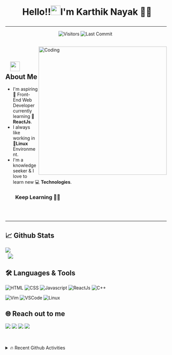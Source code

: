 # <p align="center">️ **Hello!!<img src="https://raw.githubusercontent.com/KarthikNayak024/KarthikNayak024/master/assets/wave.gif" alt="waving hand" width="30px">I'm Karthik Nayak** 🎯️🚀️</p>

---

<p align="center">
<img alt="Visitors" src="https://komarev.com/ghpvc/?username=karthiknayak024&style=flat-square&labelColor=black&logo=github&label=PROFILE+VIEWS&color=29bf12"/>
<img alt="Last Commit" src="https://img.shields.io/github/last-commit/KarthikNayak024/KarthikNayak024?logo=markdown&labelColor=000000&label=LAST+UPDATE&color=29bf12&style=flat-square">&nbsp;
</p>
</br>
<img align="right" alt="Coding" width="400" src="https://media.giphy.com/media/Y4ak9Ki2GZCbJxAnJD/giphy.gif">
</br>

## &nbsp; &nbsp;<img src="https://media.giphy.com/media/WUlplcMpOCEmTGBtBW/giphy.gif" width="30"> **About Me**

- I'm aspiring 🔭️ Front-End Web Developer currently learning 🌱 **ReactJs**.
- I always like working in 🐧️**Linux** Environment.
- I'm a knowledge seeker & I love to learn new 💻 **Technologies**.

### &nbsp; &nbsp; &nbsp; &nbsp; **Keep Learning** 👨‍🎓️️

</br>
</br>

---

## 📈 **Github Stats**

<a href="https://github.com/KarthikNayak024">
<img align="left" src="https://github-readme-stats.vercel.app/api?username=KarthikNayak024&show_icons=true&include_all_commits=true&theme=blue-green&count_private=true">
</a>
</br>
&nbsp;
<a href="https://github.com/KarthikNayak024/github-readme-stats">
<img align="center" src="https://github-readme-stats.anuraghazra1.vercel.app/api/top-langs/?username=KarthikNayak024&layout=compact&theme=blue-green" />
</a>

</br>

## 🛠️ **Languages & Tools**

![HTML](https://img.shields.io/badge/html%20-%23E34F26.svg?&style=for-the-badge&logo=html5&logoColor=white)
![CSS](https://img.shields.io/badge/css%20-%231572B6.svg?&style=for-the-badge&logo=css3&logoColor=white)
![Javascript](https://img.shields.io/badge/-Javascript-ffb400?style=for-the-badge&logo=javascript&logoColor=ffff3f)
![ReactJs](https://img.shields.io/badge/-React-blue?style=for-the-badge&logo=react)
![C++](https://img.shields.io/badge/c++%20-%2300599C.svg?&style=for-the-badge&logo=c%2B%2B&ogoColor=white)

![Vim](https://img.shields.io/badge/-VIM-2B9348?style=for-the-badge&logo=vim)
![VSCode](https://img.shields.io/badge/-vscode-00a8e8?style=for-the-badge&logo=visual-studio-code)
![Linux](https://img.shields.io/badge/-linux-000?style=for-the-badge&logo=linux)

## 🌐 **Reach out to me** ️

[<img src="https://img.shields.io/badge/LinkedIn-karthik--nayak24-informational?style=for-the-badge&labelColor=black&logo=linkedin&logoColor=blue&&color=blue"/>][linkedin]
[<img src="https://img.shields.io/badge/Gmail-karunayak63@gmail.com-informational?style=for-the-badge&labelColor=black&logoColor=d000000&logo=gmail&color=d00000"/>][gmail]
[<img src="https://img.shields.io/badge/Stackoverflow-karthik--nayak-informational?style=for-the-badge&labelColor=black&logo=stackoverflow&logoColor=f6511d&color=f6511d"/>][stackoverflow]
[<img src="https://img.shields.io/badge/Github-karthikNayak024-informational?style=for-the-badge&labelColor=black&logo=github&color=7d88e6"/>][github]

</br>
</br>

<details>
<summary> 🔥 Recent Github Activities </summary>
<!-- START_SECTION:START -->
<!-- END_SECTION:END -->
</details>

<!-- Links of Definitions -->

[linkedin]: https://www.linkedin.com/in/karthik-nayak24
[gmail]: mailto:karunayak63@gmail.com "Lets connect through email"
[stackoverflow]: https://stackoverflow.com/users/9395755/karthik-nayak
[github]: https://github.com/KarthikNayak024

